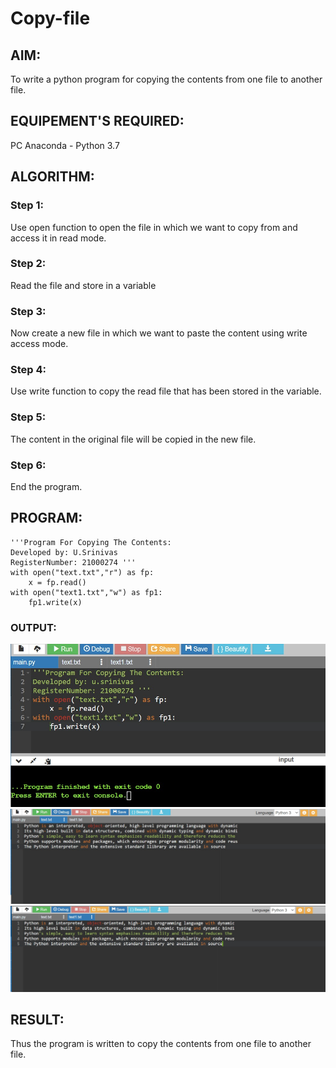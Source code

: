 # Copy-file
## AIM:
To write a python program for copying the contents from one file to another file.
## EQUIPEMENT'S REQUIRED: 
PC
Anaconda - Python 3.7
## ALGORITHM: 
### Step 1:
Use open function to open the file in which we want to copy from and access it in read mode.
### Step 2: 
Read the file and store in a variable
### Step 3: 
Now create a new file in which we want to paste the content using write access mode.
### Step 4:  
Use write function to copy the read file that has been stored in the variable.
### Step 5: 
The content in the original file will be copied in the new file.
### Step 6: 
End the program.
## PROGRAM:
~~~
'''Program For Copying The Contents:
Developed by: U.Srinivas
RegisterNumber: 21000274 '''
with open("text.txt","r") as fp:
    x = fp.read()
with open("text1.txt","w") as fp1:
    fp1.write(x)
~~~

### OUTPUT:
![output](1.jpg)
![output](3.jpg)
![output](2.jpg)


## RESULT:
Thus the program is written to copy the contents from one file to another file.